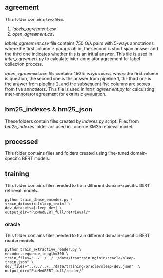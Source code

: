 ## agreement 

This folder contains two files:
1. *labels_agreement.csv*
2. *open_agreement.csv*

*labels_agreement.csv* file contains 750 Q/A pairs with 5-ways annotations where the first column is paragraph id, the second is short span answer and the third one indicates whether this is an initial answer. This file is used in *inter_agreement.py* to calculate inter-annotator agreement for label collection process.

*open_agreement.csv* file contains 150 5-ways scores where the first column is question, the second one is the answer from pipeline 1, the third one is the answer from pipeline 2, and the subsequent five columns are scores from five annotators. This file is used in *inter_agreement.py* for calculating inter-annotator agreement for extrinsic evaluation.

## bm25_indexes & bm25_json

These folders contain files created by *indexes.py* script. Files from *bm25_indexes* folder are used in Lucerne BM25 retrieval model.

## processed

This folder contains files and folders created using fine-tuned domain-specific BERT models.

## training

This folder contains files needed to train different domain-specific BERT retrieval models.

``` 
python train_dense_encoder.py \
train_datasets=[sleep_train] \
dev_datasets=[sleep_dev] \
output_dir="PubMedBERT_full/retrieval/"
``` 

### oracle

This folder contains files needed to train different domain-specific BERT reader models.

``` 
python train_extractive_reader.py \
encoder.sequence_length=300 \
train_files="../../../../data/trautraininginin/oracle/sleep-train.json" \
dev_files="../../../../data/training/oracle/sleep-dev.json"  \
output_dir="PubMedBERT_full/reader/"
```

